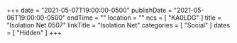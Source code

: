 +++
date = "2021-05-07T19:00:00-0500"
publishDate = "2021-05-06T19:00:00-0500"
endTime = ""
location = ""
ncs = [ "KA0LDG" ]
title = "Isolation Net 0507"
linkTitle = "Isolation Net"
categories = [ "Social" ]
dates = [ "Hidden" ]
+++
